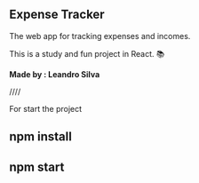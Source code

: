 ## Expense Tracker

The web app for tracking expenses and incomes.

This is a study and fun project in React. 📚

**Made by : Leandro Silva**

////

For start the project

## npm install
## npm start

